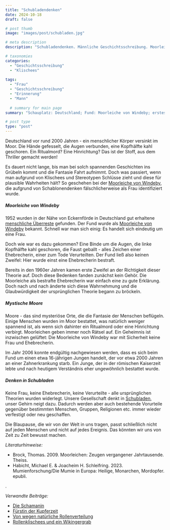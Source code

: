 ```yaml
---
title: "Schubladendenken"
date: 2024-10-18
draft: false

# post thumb
image: "images/post/schubladen.jpg"

# meta description
description: "Schubladendenken. Männliche Geschichtsschreibung. Moorleiche. Leiche von Windeby. Moorleiche von Windeby. Deutschland. Geschlechtszuschreibung. Klischees und Stereotypen bei Geschichtsdeutung. Archäologische Funde. Mysterium Moor. Keine Ehebrecherin sondern ein Junge. Moorleiche ein Junge."

# taxonomies
categories:
  - "Geschichtsschreibung"
  - "Klischees"
  
tags:
  - "Frau"
  - "Geschichtsschreibung"
  - "Erinnerung"
  - "Mann"
  
  # summary for main page
summary: "Schauplatz: Deutschland; Fund: Moorleiche von Windeby; erstes Fazit: verurteilte Ehebrecherin. Über Klischees in der Geschichte und die Gefahr des Schubladendenkens."

# post type
type: "post"
---
```


Deutschland vor rund 2000 Jahren - ein menschlicher Körper versinkt im Moor. Die Hände gefesselt, die Augen verbunden, eine Kopfhälfte kahl geschoren. Ein Ritualmord? Eine Hinrichtung? Das ist der Stoff, aus dem Thriller gemacht werden!

Es dauert nicht lange, bis man bei solch spannenden Geschichten ins Grübeln kommt und die Fantasie Fahrt aufnimmt. Doch was passiert, wenn man aufgrund von Klischees und Stereotypen Schlüsse zieht und diese für plausible Wahrheiten hält? So geschehen bei der [Moorleiche von Windeby](https://www.nationalgeographic.de/geschichte-und-kultur/2023/02/deutschlands-spannendste-moorleichen-tote-vergangenheit-feuchtgebiet), die aufgrund von Schablonendenken fälschlicherweise als Frau identifiziert wurde.

##### Moorleiche von Windeby

1952 wurden in der Nähe von Eckernförde in Deutschland gut erhaltene [menschliche Überreste](https://www.planet-wissen.de/natur/landschaften/lebensraum_moor/pwiemoorleichen100.html#Windeby) gefunden. Der Fund wurde als [Moorleiche von Windeby](https://www.ndr.de/geschichte/schauplaetze/Moorleiche-von-Windeby-Von-der-Ehebrecherin-zum-Windeboy,moorleiche246.html) bekannt. Schnell war man sich einig: Es handelt sich eindeutig um eine Frau.

Doch wie war es dazu gekommen? Eine Binde um die Augen, die linke Kopfhälfte kahl geschoren, die Faust geballt - alles Zeichen einer Ehebrecherin, einer zum Tode Verurteilten. Der Fund ließ also keinen Zweifel: Hier wurde einst eine Ehebrecherin bestraft.

Bereits in den 1960er Jahren kamen erste Zweifel an der Richtigkeit dieser Theorie auf. Doch diese Bedenken fanden zunächst kein Gehör. Die Moorleiche als bestrafte Ehebrecherin war einfach eine zu gute Erklärung. Doch nach und nach änderte sich diese Wahrnehmung und die Glaubwürdigkeit der ursprünglichen Theorie begann zu bröckeln.

##### Mystische Moore

Moore - das sind mysteriöse Orte, die die Fantasie der Menschen beflügeln. Einige Menschen wurden im Moor bestattet, was natürlich weniger spannend ist, als wenn sich dahinter ein Ritualmord oder eine Hinrichtung verbirgt. Moorleichen geben immer noch Rätsel auf. Ein Geheimnis ist inzwischen gelüftet: Die Moorleiche von Windeby war mit Sicherheit keine Frau und Ehebrecherin.

Im Jahr 2006 konnte endgültig nachgewiesen werden, dass es sich beim Fund um einen etwa 16-jährigen Jungen handelt, der vor etwa 2000 Jahren an einer Zahnerkrankung starb. Ein Junge, der in der römischen Kaiserzeit lebte und nach heutigem Verständnis eher ungewöhnlich bestattet wurde.

##### Denken in Schubladen

Keine Frau, keine Ehebrecherin, keine Verurteilte - alle ursprünglichen Theorien wurden widerlegt. Unsere Gesellschaft denkt in [Schubladen](https://www.bonn-institute.org/news/psychologie-im-journalismus-9), unser Gehirn neigt dazu. Dadurch werden aber auch bestehende Vorurteile gegenüber bestimmten Menschen, Gruppen, Religionen etc. immer wieder verfestigt oder neu geschaffen.

Die Blaupause, die wir von der Welt in uns tragen, passt schließlich nicht auf jeden Menschen und nicht auf jedes Ereignis. Das könnten wir uns von Zeit zu Zeit bewusst machen.




*Literaturhinweise:*
- Brock, Thomas. 2009. Moorleichen: Zeugen vergangener Jahrtausende. Theiss.
- Habicht, Michael E. & Joacheim H. Schleifring. 2023. Mumienforschung/Die Mumie in Europa: Heilige, Monarchen, Mordopfer. epubli.




.


*Verwandte Beiträge:*
- [Die Schamanin](https://www.erinnermich.eu/blog/schamanin/)
- [Fürstin der Kupferzeit](https://www.erinnermich.eu/blog/kupferzeit-fuerstin/)
- [Von wegen natürliche Rollenverteilung](https://www.erinnermich.eu/blog/urzeit/)
- [Rollenklischees und ein Wikingergrab](https://www.erinnermich.eu/blog/wikingergrab/)
